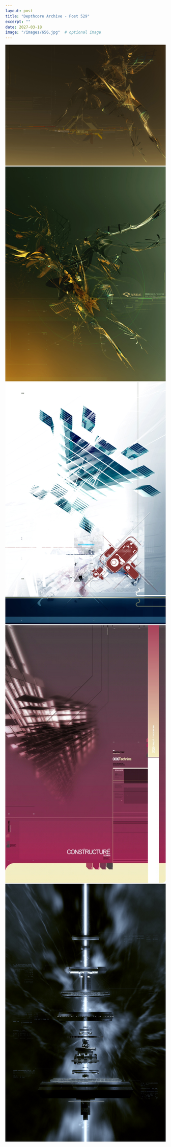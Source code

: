 ```yaml
---
layout: post
title: "Depthcore Archive - Post 529"
excerpt: ""
date: 2027-03-18
image: "/images/656.jpg"  # optional image
---
```


<img src="/images/656.jpg">
<img src="/images/657.jpg" alt="657.jpg"/>
<img src="/images/658.jpg" alt="658.jpg"/>
<img src="/images/659.jpg" alt="659.jpg"/>
<img src="/images/660.jpg" alt="660.jpg"/>
